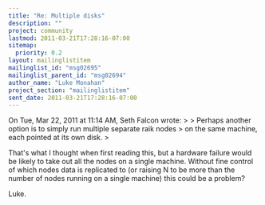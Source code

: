 ```yaml
---
title: "Re: Multiple disks"
description: ""
project: community
lastmod: 2011-03-21T17:28:16-07:00
sitemap:
  priority: 0.2
layout: mailinglistitem
mailinglist_id: "msg02695"
mailinglist_parent_id: "msg02694"
author_name: "Luke Monahan"
project_section: "mailinglistitem"
sent_date: 2011-03-21T17:28:16-07:00
---
```



On Tue, Mar 22, 2011 at 11:14 AM, Seth Falcon  wrote:
&gt;
&gt; Perhaps another option is to simply run multiple separate raik nodes
&gt; on the same machine, each pointed at its own disk.
&gt;

That's what I thought when first reading this, but a hardware failure would
be likely to take out all the nodes on a single machine. Without fine
control of which nodes data is replicated to (or raising N to be more than
the number of nodes running on a single machine) this could be a problem?

Luke.
